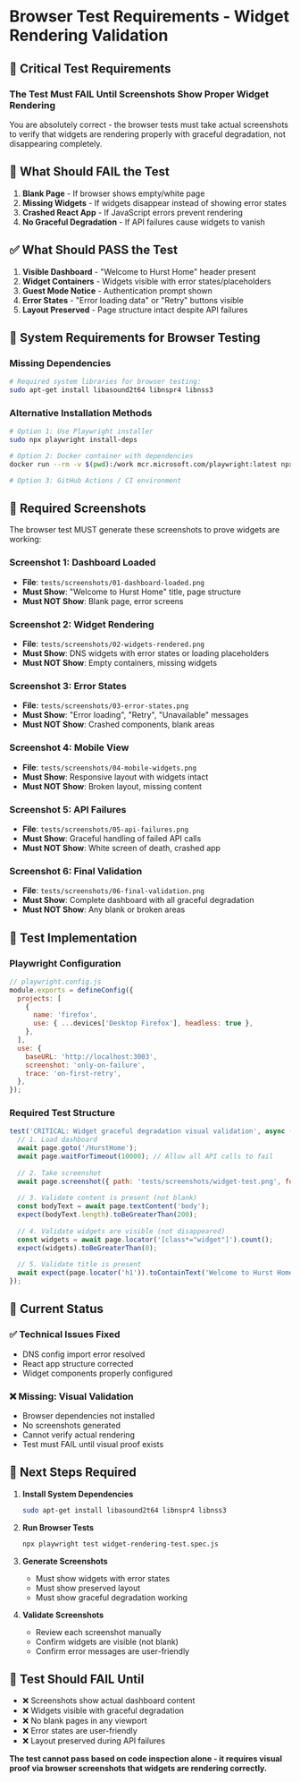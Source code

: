 # Browser Test Requirements - Widget Rendering Validation

## 🎯 **Critical Test Requirements**

### **The Test Must FAIL Until Screenshots Show Proper Widget Rendering**

You are absolutely correct - the browser tests must take actual screenshots to verify that widgets are rendering properly with graceful degradation, not disappearing completely.

## 🚫 **What Should FAIL the Test**

1. **Blank Page** - If browser shows empty/white page
2. **Missing Widgets** - If widgets disappear instead of showing error states  
3. **Crashed React App** - If JavaScript errors prevent rendering
4. **No Graceful Degradation** - If API failures cause widgets to vanish

## ✅ **What Should PASS the Test**

1. **Visible Dashboard** - "Welcome to Hurst Home" header present
2. **Widget Containers** - Widgets visible with error states/placeholders
3. **Guest Mode Notice** - Authentication prompt shown
4. **Error States** - "Error loading data" or "Retry" buttons visible
5. **Layout Preserved** - Page structure intact despite API failures

## 🔧 **System Requirements for Browser Testing**

### **Missing Dependencies**
```bash
# Required system libraries for browser testing:
sudo apt-get install libasound2t64 libnspr4 libnss3
```

### **Alternative Installation Methods**
```bash
# Option 1: Use Playwright installer
sudo npx playwright install-deps

# Option 2: Docker container with dependencies
docker run --rm -v $(pwd):/work mcr.microsoft.com/playwright:latest npx playwright test

# Option 3: GitHub Actions / CI environment
```

## 📸 **Required Screenshots**

The browser test MUST generate these screenshots to prove widgets are working:

### **Screenshot 1: Dashboard Loaded**
- **File**: `tests/screenshots/01-dashboard-loaded.png`
- **Must Show**: "Welcome to Hurst Home" title, page structure
- **Must NOT Show**: Blank page, error screens

### **Screenshot 2: Widget Rendering**
- **File**: `tests/screenshots/02-widgets-rendered.png`  
- **Must Show**: DNS widgets with error states or loading placeholders
- **Must NOT Show**: Empty containers, missing widgets

### **Screenshot 3: Error States**
- **File**: `tests/screenshots/03-error-states.png`
- **Must Show**: "Error loading", "Retry", "Unavailable" messages
- **Must NOT Show**: Crashed components, blank areas

### **Screenshot 4: Mobile View**
- **File**: `tests/screenshots/04-mobile-widgets.png`
- **Must Show**: Responsive layout with widgets intact
- **Must NOT Show**: Broken layout, missing content

### **Screenshot 5: API Failures** 
- **File**: `tests/screenshots/05-api-failures.png`
- **Must Show**: Graceful handling of failed API calls
- **Must NOT Show**: White screen of death, crashed app

### **Screenshot 6: Final Validation**
- **File**: `tests/screenshots/06-final-validation.png`
- **Must Show**: Complete dashboard with all graceful degradation
- **Must NOT Show**: Any blank or broken areas

## 🧪 **Test Implementation**

### **Playwright Configuration**
```javascript
// playwright.config.js
module.exports = defineConfig({
  projects: [
    {
      name: 'firefox',
      use: { ...devices['Desktop Firefox'], headless: true },
    },
  ],
  use: {
    baseURL: 'http://localhost:3003',
    screenshot: 'only-on-failure', 
    trace: 'on-first-retry',
  },
});
```

### **Required Test Structure**
```javascript
test('CRITICAL: Widget graceful degradation visual validation', async ({ page }) => {
  // 1. Load dashboard
  await page.goto('/HurstHome');
  await page.waitForTimeout(10000); // Allow all API calls to fail
  
  // 2. Take screenshot
  await page.screenshot({ path: 'tests/screenshots/widget-test.png', fullPage: true });
  
  // 3. Validate content is present (not blank)
  const bodyText = await page.textContent('body');
  expect(bodyText.length).toBeGreaterThan(200);
  
  // 4. Validate widgets are visible (not disappeared)
  const widgets = await page.locator('[class*="widget"]').count();
  expect(widgets).toBeGreaterThan(0);
  
  // 5. Validate title is present
  await expect(page.locator('h1')).toContainText('Welcome to Hurst Home');
});
```

## 🔄 **Current Status**

### **✅ Technical Issues Fixed**
- DNS config import error resolved
- React app structure corrected
- Widget components properly configured

### **❌ Missing: Visual Validation**
- Browser dependencies not installed
- No screenshots generated  
- Cannot verify actual rendering
- Test must FAIL until visual proof exists

## 🎯 **Next Steps Required**

1. **Install System Dependencies**
   ```bash
   sudo apt-get install libasound2t64 libnspr4 libnss3
   ```

2. **Run Browser Tests**
   ```bash
   npx playwright test widget-rendering-test.spec.js
   ```

3. **Generate Screenshots**
   - Must show widgets with error states
   - Must show preserved layout
   - Must show graceful degradation working

4. **Validate Screenshots**
   - Review each screenshot manually
   - Confirm widgets are visible (not blank)
   - Confirm error messages are user-friendly

## 🚨 **Test Should FAIL Until**

- ❌ Screenshots show actual dashboard content
- ❌ Widgets visible with graceful degradation  
- ❌ No blank pages in any viewport
- ❌ Error states are user-friendly
- ❌ Layout preserved during API failures

**The test cannot pass based on code inspection alone - it requires visual proof via browser screenshots that widgets are rendering correctly.**